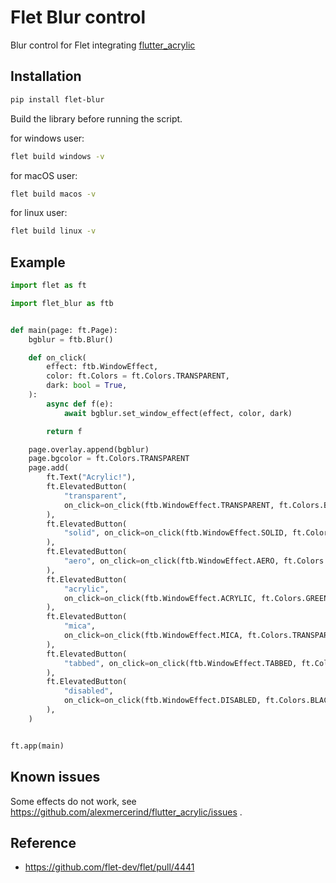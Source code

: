 # Flet Blur control
Blur control for Flet integrating [flutter_acrylic](https://pub.dev/packages/flutter_acrylic)

## Installation

```bash
pip install flet-blur
```

Build the library before running the script.

for windows user:

```bash
flet build windows -v
```

for macOS user:

```bash
flet build macos -v
```

for linux user:

```bash
flet build linux -v
```

## Example

```py
import flet as ft

import flet_blur as ftb


def main(page: ft.Page):
    bgblur = ftb.Blur()

    def on_click(
        effect: ftb.WindowEffect,
        color: ft.Colors = ft.Colors.TRANSPARENT,
        dark: bool = True,
    ):
        async def f(e):
            await bgblur.set_window_effect(effect, color, dark)

        return f

    page.overlay.append(bgblur)
    page.bgcolor = ft.Colors.TRANSPARENT
    page.add(
        ft.Text("Acrylic!"),
        ft.ElevatedButton(
            "transparent",
            on_click=on_click(ftb.WindowEffect.TRANSPARENT, ft.Colors.BLACK, False),
        ),
        ft.ElevatedButton(
            "solid", on_click=on_click(ftb.WindowEffect.SOLID, ft.Colors.RED, True)
        ),
        ft.ElevatedButton(
            "aero", on_click=on_click(ftb.WindowEffect.AERO, ft.Colors.BLUE, False)
        ),
        ft.ElevatedButton(
            "acrylic",
            on_click=on_click(ftb.WindowEffect.ACRYLIC, ft.Colors.GREEN, True),
        ),
        ft.ElevatedButton(
            "mica",
            on_click=on_click(ftb.WindowEffect.MICA, ft.Colors.TRANSPARENT, False),
        ),
        ft.ElevatedButton(
            "tabbed", on_click=on_click(ftb.WindowEffect.TABBED, ft.Colors.BLACK, True)
        ),
        ft.ElevatedButton(
            "disabled",
            on_click=on_click(ftb.WindowEffect.DISABLED, ft.Colors.BLACK, False),
        ),
    )


ft.app(main)
```

## Known issues

Some effects do not work, see https://github.com/alexmercerind/flutter_acrylic/issues .

## Reference

- https://github.com/flet-dev/flet/pull/4441
